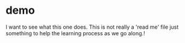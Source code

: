 # demo
I want to see what this one does. This is not really a 'read me' file just something to help the learning process as we go along.!
